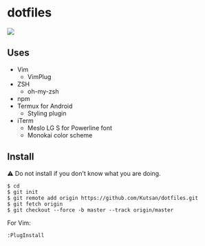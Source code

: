 # dotfiles

![](http://i.imgur.com/cDfUrgx.png)

## Uses
- Vim
    - VimPlug
- ZSH
    - oh-my-zsh  
- npm
- Termux for Android
    - Styling plugin  
- iTerm
    - Meslo LG S for Powerline font
    - Monokai color scheme

## Install
:warning: Do not install if you don't know what you are doing.

    $ cd
    $ git init
    $ git remote add origin https://github.com/Kutsan/dotfiles.git
    $ git fetch origin
    $ git checkout --force -b master --track origin/master

For Vim:

    :PlugInstall